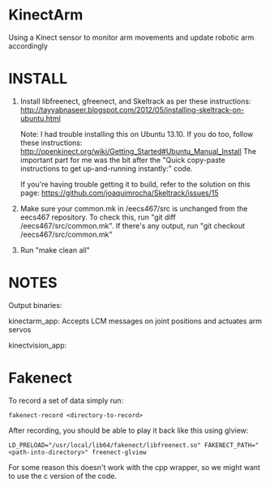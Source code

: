 KinectArm
=========

Using a Kinect sensor to monitor arm movements and update robotic arm accordingly


INSTALL
=======

1)	Install libfreenect, gfreenect, and Skeltrack as per these instructions:
http://tayyabnaseer.blogspot.com/2012/05/installing-skeltrack-on-ubuntu.html

	Note: I had trouble installing this on Ubuntu 13.10. If you do too, follow
	these instructions: http://openkinect.org/wiki/Getting_Started#Ubuntu_Manual_Install
	The important part for me was the bit after the "Quick copy-paste instructions to get
	up-and-running instantly:" code.

	If you're having trouble getting it to build, refer to the solution on this page:
	https://github.com/joaquimrocha/Skeltrack/issues/15

2)	Make sure your common.mk in /eecs467/src is unchanged from the eecs467 repository.
	To check this, run "git diff /eecs467/src/common.mk". If there's any output,
	run "git checkout /eecs467/src/common.mk"

3)	Run "make clean all"


NOTES
=====

Output binaries:

kinectarm_app: Accepts LCM messages on joint positions and actuates arm servos

kinectvision_app: 


Fakenect
========

To record a set of data simply run:

```
fakenect-record <directory-to-record>
```

After recording, you should be able to play it back like this using
glview:

```
LD_PRELOAD="/usr/local/lib64/fakenect/libfreenect.so" FAKENECT_PATH="<path-into-directory>" freenect-glview 
```

For some reason this doesn't work with the cpp wrapper, so we might
want to use the c version of the code.
